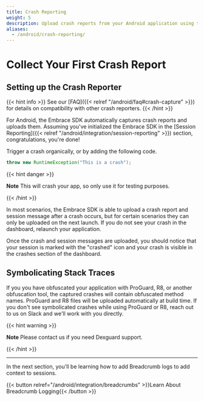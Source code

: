 ```yaml
---
title: Crash Reporting
weight: 5
description: Upload crash reports from your Android application using the Embrace SDK
aliases:
  - /android/crash-reporting/
---
```

# Collect Your First Crash Report

##  Setting up the Crash Reporter

{{< hint info >}}
See our [FAQ]({{< relref "/android/faq#crash-capture" >}}) for details on compatibility with other crash reporters.
{{< /hint >}}

For Android, the Embrace SDK automatically captures crash reports and uploads them.
Assuming you've initialized the Embrace SDK in the [Session Reporting]({{< relref "/android/integration/session-reporting" >}}) section,
congratulations, you're done!

Trigger a crash organically, or by adding the following code.

```java
throw new RuntimeException("This is a crash");
```

{{< hint danger >}}

**Note** This will crash your app, so only use it for testing purposes.

{{< /hint >}}

In most scenarios, the Embrace SDK is able to upload a crash report and session message after a crash occurs, but for certain scenarios they can only be uploaded on the next launch. If you do not see your crash in the dashboard, relaunch your application.

Once the crash and session messages are uploaded, you should notice that your session is marked with the "crashed" icon and your crash is visible in the crashes section of the dashboard.

## Symbolicating Stack Traces

If you you have obfuscated your application with ProGuard, R8, or another obfuscation tool, the captured crashes will contain obfuscated method names. ProGuard and R8 files will be uploaded automatically at build time. If you don't see symbolicated crashes while using ProGuard or R8, reach out to us
on Slack and we'll work with you directly.

{{< hint warning >}}

**Note** Please contact us if you need Dexguard support.

{{< /hint >}}

---

In the next section, you'll be learning how to add Breadcrumb logs to add
context to sessions. 

{{< button relref="/android/integration/breadcrumbs" >}}Learn About Breadcrumb Logging{{< /button >}}
